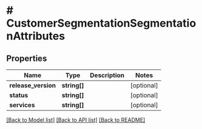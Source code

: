 # # CustomerSegmentationSegmentationAttributes

## Properties

Name | Type | Description | Notes
------------ | ------------- | ------------- | -------------
**release_version** | **string[]** |  | [optional]
**status** | **string[]** |  | [optional]
**services** | **string[]** |  | [optional]

[[Back to Model list]](../../README.md#models) [[Back to API list]](../../README.md#endpoints) [[Back to README]](../../README.md)
